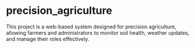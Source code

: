 # precision_agriculture
This project is a web-based system designed for precision agriculture, allowing farmers and administrators to monitor soil health, weather updates, and manage their roles effectively.
